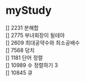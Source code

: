 # myStudy  
  
  
[] 2231	분해합	 
[] 2775	부녀회장이 될테야	 
[] 2609	최대공약수와 최소공배수	 
[] 7568	덩치	 
[] 1181	단어 정렬	 
[] 10989	수 정렬하기 3  
[] 10845	큐  
